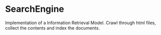 # SearchEngine
Implementation of a Information Retrieval Model. Crawl through html files, collect the contents and index the documents.
